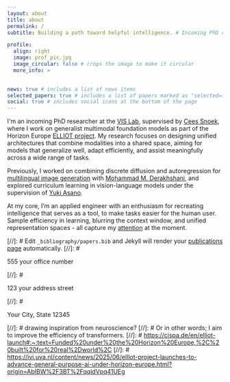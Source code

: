 ```yaml
---
layout: about
title: about
permalink: /
subtitle: Building a path toward helpful intelligence. # Incoming PhD candidate, VIS Lab

profile:
  align: right
  image: prof_pic.jpg
  image_circular: false # crops the image to make it circular
  more_info: >
    

news: true # includes a list of news items
selected_papers: true # includes a list of papers marked as "selected={true}"
social: true # includes social icons at the bottom of the page
---
```


I'm an incoming PhD researcher at the [VIS Lab](https://ivi.fnwi.uva.nl/vislab/), supervised by [Cees Snoek](https://scholar.google.nl/citations?user=0uKdbscAAAAJ&hl=en), where I work on generalist multimodal foundation models as part of the Horizon Europe [ELLIOT project](https://ellis.eu/news/new-eu-project-elliot-aims-to-advance-multimodal-generalist-foundation-models). My research focuses on designing unified architectures that combine modalities into a shared space, aiming for models that generalize well, adapt efficiently, and assist meaningfully across a wide range of tasks. 

Previously, I worked on combining discrete diffusion and autoregression for [multilingual image generation](https://docs.google.com/presentation/d/1cJJWSktAWzTWER669yVltKTpekXWKVB-XXFD_YVmdBc/edit?usp=sharing) with [Mohammad M. Derakhshani](https://scholar.google.com/citations?user=n7GnOJoAAAAJ&hl=en), and explored curriculum learning in vision-language models under the supervision of [Yuki Asano](https://scholar.google.co.uk/citations?user=CdpLhlgAAAAJ&hl=en).

At my core, I’m an applied engineer with an enthusiasm for recreating intelligence that serves as a tool, to make tasks easier for the human user. Sample efficiency in learning, blurring the context window, and unified representation spaces - all capture my [attention](https://arxiv.org/abs/1706.03762) at the moment.


[//]: # Edit `_bibliography/papers.bib` and Jekyll will render your [publications page](/al-folio/publications/) automatically.
[//]: # <p>555 your office number</p>
[//]: # <p>123 your address street</p>
[//]: # <p>Your City, State 12345</p>
[//]: # drawing inspiration from neuroscience?
[//]: # Or in other words; I aim to improve the efficiency of transformers.
[//]: # https://cispa.de/en/elliot-launch#:~:text=Funded%20under%20the%20Horizon%20Europe,%2C%20built%20for%20real%2Dworld%2C
[//]: # https://ivi.uva.nl/content/news/2025/06/elllot-project-launches-to-advance-general-purpose-ai-under-horizon-europe.html?origin=AbIBW%2F3BT%2FqqidVpq41UEg
